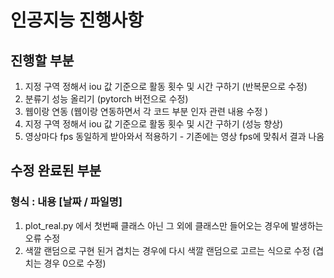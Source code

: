 # 인공지능 진행사항

## 진행할 부분
1. 지정 구역 정해서 iou 값 기준으로 활동 횟수 및 시간 구하기 (반복문으로 수정)
2. 분류기 성능 올리기 (pytorch 버전으로 수정)
3. 웹이랑 연동 (웹이랑 연동하면서 각 코드 부분 인자 관련 내용 수정 )
4. 지정 구역 정해서 iou 값 기준으로 활동 횟수 및 시간 구하기 (성능 향상)
5. 영상마다 fps 동일하게 받아와서 적용하기 - 기존에는 영상 fps에 맞춰서 결과 나옴

## 수정 완료된 부분
### 형식 : 내용 [날짜 / 파일명]
1. plot_real.py 에서 첫번째 클래스 아닌 그 외에 클래스만 들어오는 경우에 발생하는 오류 수정
2. 색깔 랜덤으로 구현 된거 겹치는 경우에 다시 색깔 랜덤으로 고르는 식으로 수정 (겹치는 경우 0으로 수정)